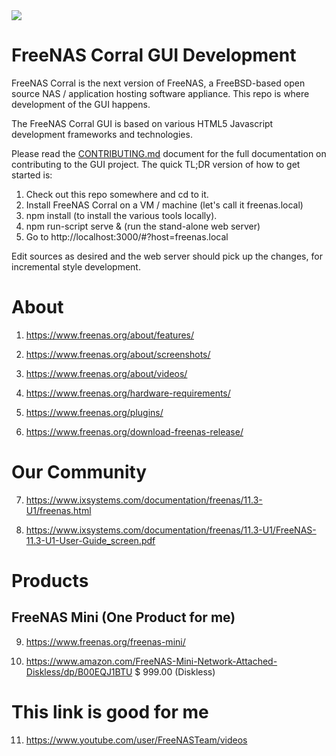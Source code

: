 <img src="https://avatars0.githubusercontent.com/u/3792476?v=3&s=200">

# FreeNAS Corral GUI Development

FreeNAS Corral is the next version of FreeNAS, a FreeBSD-based open source NAS / application hosting software appliance. This repo is where development of the GUI happens.

The FreeNAS Corral GUI is based on various HTML5 Javascript development frameworks and technologies.

Please read the [CONTRIBUTING.md](https://github.com/freenas/gui/blob/master/CONTRIBUTING.md) document for the full documentation on contributing to the GUI project.  The quick TL;DR version of how to get started is:

1. Check out this repo somewhere and cd to it.
2. Install FreeNAS Corral on a VM / machine (let's call it freenas.local)
3. npm install (to install the various tools locally).
4. npm run-script serve & (run the stand-alone web server)
5. Go to http://localhost:3000/#?host=freenas.local

Edit sources as desired and the web server should pick up the changes, for
incremental style development.


# About

1. https://www.freenas.org/about/features/

2. https://www.freenas.org/about/screenshots/

3. https://www.freenas.org/about/videos/

4. https://www.freenas.org/hardware-requirements/

5. https://www.freenas.org/plugins/

6. https://www.freenas.org/download-freenas-release/

# Our Community

7. https://www.ixsystems.com/documentation/freenas/11.3-U1/freenas.html

8. https://www.ixsystems.com/documentation/freenas/11.3-U1/FreeNAS-11.3-U1-User-Guide_screen.pdf

# Products     

 ## FreeNAS Mini  (One Product for me)
 
9.  https://www.freenas.org/freenas-mini/

10. https://www.amazon.com/FreeNAS-Mini-Network-Attached-Diskless/dp/B00EQJ1BTU    $ 999.00 (Diskless)

# This link is good for me

11. https://www.youtube.com/user/FreeNASTeam/videos





